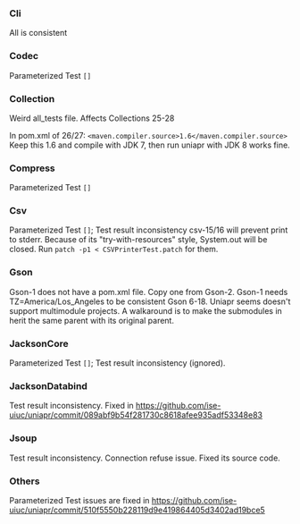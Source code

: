 ### Cli
All is consistent

### Codec
Parameterized Test `[]`

### Collection
Weird all_tests file. Affects Collections 25-28

In pom.xml of 26/27: `<maven.compiler.source>1.6</maven.compiler.source>`
Keep this 1.6 and compile with JDK 7, then run uniapr with JDK 8 works fine.

### Compress
Parameterized Test `[]`

### Csv
Parameterized Test `[]`; Test result inconsistency
csv-15/16 will prevent print to stderr. Because of its "try-with-resources" style, System.out will be closed.
Run `patch -p1 < CSVPrinterTest.patch` for them.

### Gson
Gson-1 does not have a pom.xml file. Copy one from Gson-2.
Gson-1 needs TZ=America/Los_Angeles to be consistent
Gson 6-18. Uniapr seems doesn't support multimodule projects. A walkaround is to make the submodules in herit the same parent with its original parent.

### JacksonCore
Parameterized Test `[]`; Test result inconsistency (ignored).

### JacksonDatabind
Test result inconsistency. Fixed in https://github.com/ise-uiuc/uniapr/commit/089abf9b54f281730c8618afee935adf53348e83

### Jsoup
Test result inconsistency. Connection refuse issue. Fixed its source code.

### Others
Parameterized Test issues are fixed in https://github.com/ise-uiuc/uniapr/commit/510f5550b228119d9e419864405d3402ad19bce5

